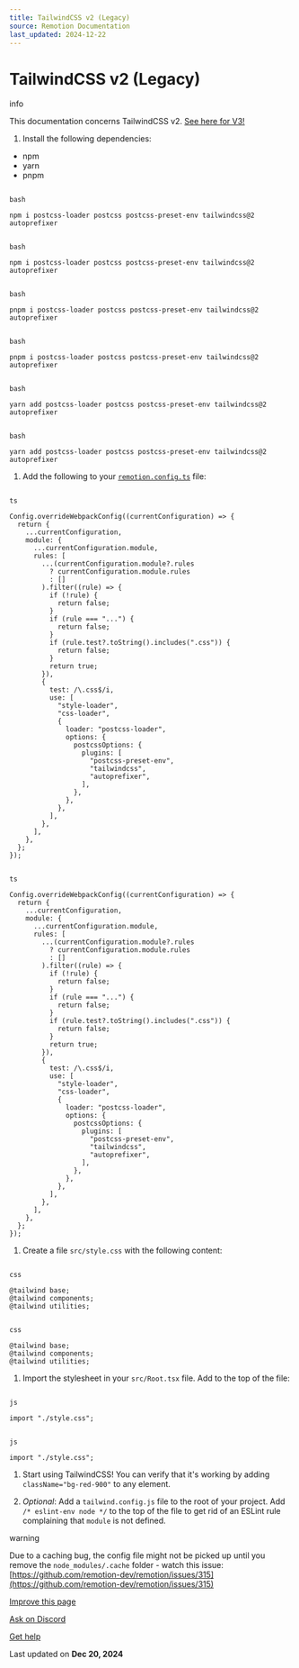 ```yaml
---
title: TailwindCSS v2 (Legacy)
source: Remotion Documentation
last_updated: 2024-12-22
---
```


# TailwindCSS v2 (Legacy)

info

This documentation concerns TailwindCSS v2. [See here for V3!](/docs/tailwind)

1. Install the following dependencies:

- npm
- yarn
- pnpm

```

bash

npm i postcss-loader postcss postcss-preset-env tailwindcss@2 autoprefixer
```

```

bash

npm i postcss-loader postcss postcss-preset-env tailwindcss@2 autoprefixer
```

```

bash

pnpm i postcss-loader postcss postcss-preset-env tailwindcss@2 autoprefixer
```

```

bash

pnpm i postcss-loader postcss postcss-preset-env tailwindcss@2 autoprefixer
```

```

bash

yarn add postcss-loader postcss postcss-preset-env tailwindcss@2 autoprefixer
```

```

bash

yarn add postcss-loader postcss postcss-preset-env tailwindcss@2 autoprefixer
```

1. Add the following to your [`remotion.config.ts`](/docs/config) file:

```

ts

Config.overrideWebpackConfig((currentConfiguration) => {
  return {
    ...currentConfiguration,
    module: {
      ...currentConfiguration.module,
      rules: [
        ...(currentConfiguration.module?.rules
          ? currentConfiguration.module.rules
          : []
        ).filter((rule) => {
          if (!rule) {
            return false;
          }
          if (rule === "...") {
            return false;
          }
          if (rule.test?.toString().includes(".css")) {
            return false;
          }
          return true;
        }),
        {
          test: /\.css$/i,
          use: [
            "style-loader",
            "css-loader",
            {
              loader: "postcss-loader",
              options: {
                postcssOptions: {
                  plugins: [
                    "postcss-preset-env",
                    "tailwindcss",
                    "autoprefixer",
                  ],
                },
              },
            },
          ],
        },
      ],
    },
  };
});
```

```

ts

Config.overrideWebpackConfig((currentConfiguration) => {
  return {
    ...currentConfiguration,
    module: {
      ...currentConfiguration.module,
      rules: [
        ...(currentConfiguration.module?.rules
          ? currentConfiguration.module.rules
          : []
        ).filter((rule) => {
          if (!rule) {
            return false;
          }
          if (rule === "...") {
            return false;
          }
          if (rule.test?.toString().includes(".css")) {
            return false;
          }
          return true;
        }),
        {
          test: /\.css$/i,
          use: [
            "style-loader",
            "css-loader",
            {
              loader: "postcss-loader",
              options: {
                postcssOptions: {
                  plugins: [
                    "postcss-preset-env",
                    "tailwindcss",
                    "autoprefixer",
                  ],
                },
              },
            },
          ],
        },
      ],
    },
  };
});
```

1. Create a file `src/style.css` with the following content:

```

css

@tailwind base;
@tailwind components;
@tailwind utilities;
```

```

css

@tailwind base;
@tailwind components;
@tailwind utilities;
```

1. Import the stylesheet in your `src/Root.tsx` file. Add to the top of the file:

```

js

import "./style.css";
```

```

js

import "./style.css";
```

1. Start using TailwindCSS! You can verify that it's working by adding `className="bg-red-900"` to any element.

2. _Optional_: Add a `tailwind.config.js` file to the root of your project. Add `/* eslint-env node */` to the top of the file to get rid of an ESLint rule complaining that `module` is not defined.

warning

Due to a caching bug, the config file might not be picked up until you remove the `node_modules/.cache` folder - watch this issue: [https://github.com/remotion-dev/remotion/issues/315](https://github.com/remotion-dev/remotion/issues/315)

[Improve this page](https://github.com/remotion-dev/remotion/edit/main/packages/docs/docs/tailwind-2.mdx)

[Ask on Discord](https://remotion.dev/discord)

[Get help](/docs/get-help)

Last updated on **Dec 20, 2024**
